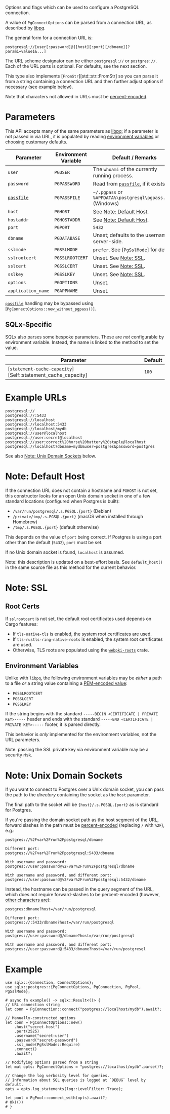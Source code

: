 Options and flags which can be used to configure a PostgreSQL connection.

A value of `PgConnectOptions` can be parsed from a connection URL,
as described by [libpq][libpq-connstring].

The general form for a connection URL is:

```text
postgresql://[user[:password]@][host][:port][/dbname][?param1=value1&...]
```

The URL scheme designator can be either `postgresql://` or `postgres://`.
Each of the URL parts is optional. For defaults, see the next section.

This type also implements [`FromStr`][std::str::FromStr] so you can parse it from a string
containing a connection URL and then further adjust options if necessary (see example below).

Note that characters not allowed in URLs must be [percent-encoded].

# Parameters

This API accepts many of the same parameters as [libpq][libpq-params];
if a parameter is not passed in via URL, it is populated by reading
[environment variables][libpq-envars] or choosing customary defaults.

| Parameter          | Environment Variable | Default / Remarks                                           |
|--------------------|----------------------|-------------------------------------------------------------|
| `user`             | `PGUSER`             | The `whoami` of the currently running process.              |
| `password`         | `PGPASSWORD`         | Read from [`passfile`], if it exists.                       |
| [`passfile`]       | `PGPASSFILE`         | `~/.pgpass` or `%APPDATA%\postgresql\pgpass.conf` (Windows) |
| `host`             | `PGHOST`             | See [Note: Default Host](#note-default-host).               |
| `hostaddr`         | `PGHOSTADDR`         | See [Note: Default Host](#note-default-host).               |
| `port`             | `PGPORT`             | `5432`                                                      |
| `dbname`           | `PGDATABASE`         | Unset; defaults to the username server-side.                |
| `sslmode`          | `PGSSLMODE`          | `prefer`. See [`PgSslMode`] for details.                    |
| `sslrootcert`      | `PGSSLROOTCERT`      | Unset. See [Note: SSL](#note-ssl).                          |
| `sslcert`          | `PGSSLCERT`          | Unset. See [Note: SSL](#note-ssl).                          |
| `sslkey`           | `PGSSLKEY`           | Unset. See [Note: SSL](#note-ssl).                          |
| `options`          | `PGOPTIONS`          | Unset.                                                      |
| `application_name` | `PGAPPNAME`          | Unset.                                                      |

[`passfile`] handling may be bypassed using [`PgConnectOptions::new_without_pgpass()`].

## SQLx-Specific
SQLx also parses some bespoke parameters. These are _not_ configurable by environment variable.
Instead, the name is linked to the method to set the value.

| Parameter                                                    | Default                       |
|--------------------------------------------------------------|-------------------------------|
| [`statement-cache-capacity`][Self::statement_cache_capacity] | `100`                         |

# Example URLs
```text
postgresql://
postgresql://:5433
postgresql://localhost
postgresql://localhost:5433
postgresql://localhost/mydb
postgresql://user@localhost
postgresql://user:secret@localhost
postgresql://user:correct%20horse%20battery%20staple@localhost
postgresql://localhost?dbname=mydb&user=postgres&password=postgres
```

See also [Note: Unix Domain Sockets](#note-unix-domain-sockets) below.

# Note: Default Host
If the connection URL does not contain a hostname and `PGHOST` is not set,
this constructor looks for an open Unix domain socket in one of a few standard locations
(configured when Postgres is built):

* `/var/run/postgresql/.s.PGSQL.{port}` (Debian)
* `/private/tmp/.s.PGSQL.{port}` (macOS when installed through Homebrew)
* `/tmp/.s.PGSQL.{port}` (default otherwise)

This depends on the value of `port` being correct.
If Postgres is using a port other than the default (`5432`), `port` must be set.

If no Unix domain socket is found, `localhost` is assumed.

Note: this description is updated on a best-effort basis.
See `default_host()` in the same source file as this method for the current behavior.

# Note: SSL
## Root Certs
If `sslrootcert` is not set, the default root certificates used depends on Cargo features:

* If `tls-native-tls` is enabled, the system root certificates are used.
* If `tls-rustls-ring-native-roots` is enabled, the system root certificates are used.
* Otherwise, TLS roots are populated using the [`webpki-roots`] crate.

## Environment Variables
Unlike with `libpq`, the following environment variables may be _either_
a path to a file _or_ a string value containing a [PEM-encoded value][rfc7468]:

* `PGSSLROOTCERT`
* `PGSSLCERT`
* `PGSSLKEY`

If the string begins with the standard `-----BEGIN <CERTIFICATE | PRIVATE KEY>-----` header
and ends with the standard `-----END <CERTIFICATE | PRIVATE KEY>-----` footer,
it is parsed directly.

This behavior is _only_ implemented for the environment variables, not the URL parameters.

Note: passing the SSL private key via environment variable may be a security risk.

# Note: Unix Domain Sockets
If you want to connect to Postgres over a Unix domain socket, you can pass the path
to the _directory_ containing the socket as the `host` parameter.

The final path to the socket will be `{host}/.s.PGSQL.{port}` as is standard for Postgres.

If you're passing the domain socket path as the host segment of the URL, forward slashes
in the path must be [percent-encoded] (replacing `/` with `%2F`), e.g.:

```text
postgres://%2Fvar%2Frun%2Fpostgresql/dbname

Different port:
postgres://%2Fvar%2Frun%2Fpostgresql:5433/dbname

With username and password:
postgres://user:password@%2Fvar%2Frun%2Fpostgresql/dbname

With username and password, and different port:
postgres://user:password@%2Fvar%2Frun%2Fpostgresql:5432/dbname
```

Instead, the hostname can be passed in the query segment of the URL,
which does not require forward-slashes to be percent-encoded
(however, [other characters are][percent-encoded]):

```text
postgres:dbname?host=/var/run/postgresql

Different port:
postgres://:5433/dbname?host=/var/run/postgresql

With username and password:
postgres://user:password@/dbname?host=/var/run/postgresql

With username and password, and different port:
postgres://user:password@:5433/dbname?host=/var/run/postgresql
```

# Example

```rust,no_run
use sqlx::{Connection, ConnectOptions};
use sqlx::postgres::{PgConnectOptions, PgConnection, PgPool, PgSslMode};

# async fn example() -> sqlx::Result<()> {
// URL connection string
let conn = PgConnection::connect("postgres://localhost/mydb").await?;

// Manually-constructed options
let conn = PgConnectOptions::new()
    .host("secret-host")
    .port(2525)
    .username("secret-user")
    .password("secret-password")
    .ssl_mode(PgSslMode::Require)
    .connect()
    .await?;

// Modifying options parsed from a string
let mut opts: PgConnectOptions = "postgres://localhost/mydb".parse()?;

// Change the log verbosity level for queries.
// Information about SQL queries is logged at `DEBUG` level by default.
opts = opts.log_statements(log::LevelFilter::Trace);

let pool = PgPool::connect_with(opts).await?;
# Ok(())
# }
```

[percent-encoded]: https://developer.mozilla.org/en-US/docs/Glossary/Percent-encoding
[`passfile`]: https://www.postgresql.org/docs/current/libpq-pgpass.html
[libpq-connstring]: https://www.postgresql.org/docs/current/libpq-connect.html#LIBPQ-CONNSTRING
[libpq-params]: https://www.postgresql.org/docs/current/libpq-connect.html#LIBPQ-PARAMKEYWORDS
[libpq-envars]: https://www.postgresql.org/docs/current/libpq-envars.html
[rfc7468]: https://datatracker.ietf.org/doc/html/rfc7468
[`webpki-roots`]: https://docs.rs/webpki-roots
